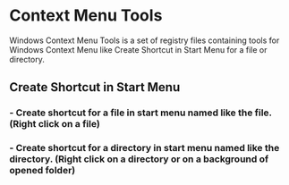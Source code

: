 # Context Menu Tools
Windows Context Menu Tools is a set of registry files containing tools for Windows Context Menu like Create Shortcut in Start Menu for a file or directory.

## Create Shortcut in Start Menu
### - Create shortcut for a file in start menu named like the file. (Right click on a file)
### - Create shortcut for a directory in start menu named like the directory. (Right click on a directory or on a background of opened folder)
